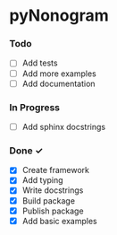 # pyNonogram

### Todo

- [ ] Add tests
- [ ] Add more examples
- [ ] Add documentation

### In Progress

- [ ] Add sphinx docstrings

### Done ✓

- [x] Create framework
- [x] Add typing
- [x] Write docstrings
- [x] Build package
- [x] Publish package
- [x] Add basic examples